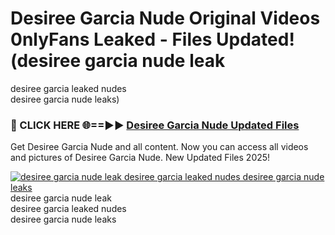 # Desiree Garcia Nude Original Videos 0nlyFans Leaked - Files Updated! (desiree garcia nude leak<br>
desiree garcia leaked nudes<br>
desiree garcia nude leaks)

<h3>🔴 CLICK HERE 🌐==►► <a href="https://tinyurl.com/2p9ay9w9" rel="nofollow">Desiree Garcia Nude Updated Files</a></h3>

Get Desiree Garcia Nude and all content. Now you can access all videos and pictures of Desiree Garcia Nude. New Updated Files 2025!

[![desiree garcia nude leak<br>
desiree garcia leaked nudes<br>
desiree garcia nude leaks](https://i.imgur.com/KQgVmj3.gif)](https://tinyurl.com/2p9ay9w9)
desiree garcia nude leak<br>
desiree garcia leaked nudes<br>
desiree garcia nude leaks